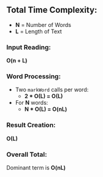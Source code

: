 <h2>Total Time Complexity:</h2>

<ul>
  <li><strong>N</strong> = Number of Words</li>
  <li><strong>L</strong> = Length of Text</li>
</ul>

<h3>Input Reading:</h3>
<p><strong>O(n + L)</strong></p>

<h3>Word Processing:</h3>

<ul>
  <li>Two <code>markWord</code> calls per word:
    <ul>
      <li><strong>2 * O(L) = O(L)</strong></li>
    </ul>
  </li>
  <li>For <strong>N</strong> words:
    <ul>
      <li><strong>N * O(L) = O(nL)</strong></li>
    </ul>
  </li>
</ul>

<h3>Result Creation:</h3>
<p><strong>O(L)</strong></p>

<h3>Overall Total:</h3>
<p>Dominant term is <strong>O(nL)</strong></p>
